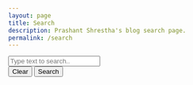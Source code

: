 ```yaml
---
layout: page
title: Search
description: Prashant Shrestha's blog search page.
permalink: /search
---
```

<!-- <div class="search-message" markdown="1">
> This search feature only searches **blog post titles**.
</div> -->
<div class="search">
    <div class="search-input">
        <input class="search-input-text" type="text" placeholder="Type text to search..">
        <div class="search-input-wrapper">
            <button class="search-input-button clear">Clear</button>
            <button class="search-input-button search">Search</button>
        </div>
    </div>
    <div class="search-output"></div>
</div>